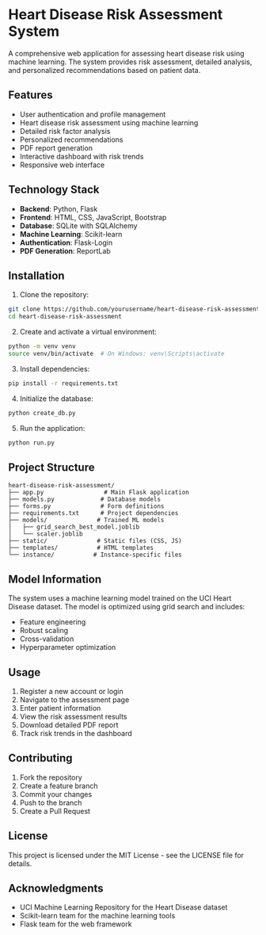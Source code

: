 # Heart Disease Risk Assessment System

A comprehensive web application for assessing heart disease risk using machine learning. The system provides risk assessment, detailed analysis, and personalized recommendations based on patient data.

## Features

- User authentication and profile management
- Heart disease risk assessment using machine learning
- Detailed risk factor analysis
- Personalized recommendations
- PDF report generation
- Interactive dashboard with risk trends
- Responsive web interface

## Technology Stack

- **Backend**: Python, Flask
- **Frontend**: HTML, CSS, JavaScript, Bootstrap
- **Database**: SQLite with SQLAlchemy
- **Machine Learning**: Scikit-learn
- **Authentication**: Flask-Login
- **PDF Generation**: ReportLab

## Installation

1. Clone the repository:
```bash
git clone https://github.com/yourusername/heart-disease-risk-assessment.git
cd heart-disease-risk-assessment
```

2. Create and activate a virtual environment:
```bash
python -m venv venv
source venv/bin/activate  # On Windows: venv\Scripts\activate
```

3. Install dependencies:
```bash
pip install -r requirements.txt
```

4. Initialize the database:
```bash
python create_db.py
```

5. Run the application:
```bash
python run.py
```

## Project Structure

```
heart-disease-risk-assessment/
├── app.py                 # Main Flask application
├── models.py             # Database models
├── forms.py              # Form definitions
├── requirements.txt      # Project dependencies
├── models/              # Trained ML models
│   ├── grid_search_best_model.joblib
│   └── scaler.joblib
├── static/              # Static files (CSS, JS)
├── templates/           # HTML templates
└── instance/           # Instance-specific files
```

## Model Information

The system uses a machine learning model trained on the UCI Heart Disease dataset. The model is optimized using grid search and includes:

- Feature engineering
- Robust scaling
- Cross-validation
- Hyperparameter optimization

## Usage

1. Register a new account or login
2. Navigate to the assessment page
3. Enter patient information
4. View the risk assessment results
5. Download detailed PDF report
6. Track risk trends in the dashboard

## Contributing

1. Fork the repository
2. Create a feature branch
3. Commit your changes
4. Push to the branch
5. Create a Pull Request

## License

This project is licensed under the MIT License - see the LICENSE file for details.

## Acknowledgments

- UCI Machine Learning Repository for the Heart Disease dataset
- Scikit-learn team for the machine learning tools
- Flask team for the web framework 